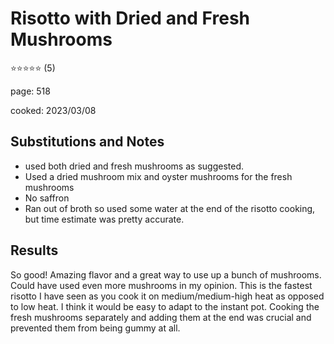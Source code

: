 # Risotto with Dried and Fresh Mushrooms

:star::star::star::star::star: (5)

page: 518

cooked: 2023/03/08

## Substitutions and Notes
- used both dried and fresh mushrooms as suggested.
- Used a dried mushroom mix and oyster mushrooms for the fresh mushrooms
- No saffron
- Ran out of broth so used some water at the end of the risotto cooking, but time estimate was pretty accurate.

## Results
So good! Amazing flavor and a great way to use up a bunch of mushrooms. Could have used even more mushrooms in my opinion. This is the fastest risotto I have seen as you cook it on medium/medium-high heat as opposed to low heat. I think it would be easy to adapt to the instant pot. Cooking the fresh mushrooms separately and adding them at the end was crucial and prevented them from being gummy at all. 